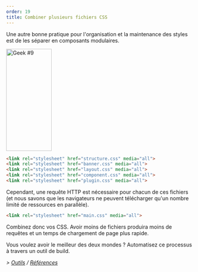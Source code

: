 ```yaml
---
order: 19
title: Combiner plusieurs fichiers CSS
---
```


Une autre bonne pratique pour l'organisation et la maintenance des styles est de les séparer en composants modulaires.

<div class="img-right">
  <img id="geek-9" class="icos-geek" src="http://browserdiet.com/en/assets/img/9.png" alt="Geek #9" width="122" height="275" />
</div>

```html
<link rel="stylesheet" href="structure.css" media="all">
<link rel="stylesheet" href="banner.css" media="all">
<link rel="stylesheet" href="layout.css" media="all">
<link rel="stylesheet" href="component.css" media="all">
<link rel="stylesheet" href="plugin.css" media="all">
```

Cependant, une requête HTTP est nécessaire pour chacun de ces fichiers (et nous savons que les navigateurs ne peuvent télécharger qu'un nombre limité de ressources en parallèle).

```html
<link rel="stylesheet" href="main.css" media="all">
```

Combinez donc vos CSS. Avoir moins de fichiers produira moins de requêtes et un temps de chargement de page plus rapide.

Vous voulez avoir le meilleur des deux mondes ? Automatisez ce processus à travers un outil de build.

*> [Outils](https://github.com/zenorocha/browser-diet/wiki/Tools#wiki-combining-multiple-css-files) / [Références](https://github.com/zenorocha/browser-diet/wiki/References#combining-multiple-css-files)*
